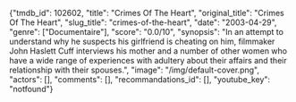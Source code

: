 {"tmdb_id": 102602, "title": "Crimes Of The Heart", "original_title": "Crimes Of The Heart", "slug_title": "crimes-of-the-heart", "date": "2003-04-29", "genre": ["Documentaire"], "score": "0.0/10", "synopsis": "In an attempt to understand why he suspects his girlfriend is cheating on him, filmmaker John Haslett Cuff interviews his mother and a number of other women who have a wide range of experiences with adultery about their affairs and their relationship with their spouses.", "image": "/img/default-cover.png", "actors": [], "comments": [], "recommandations_id": [], "youtube_key": "notfound"}
